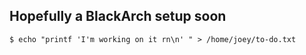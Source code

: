 ## Hopefully a BlackArch setup soon

```
$ echo "printf 'I'm working on it rn\n' " > /home/joey/to-do.txt
```

